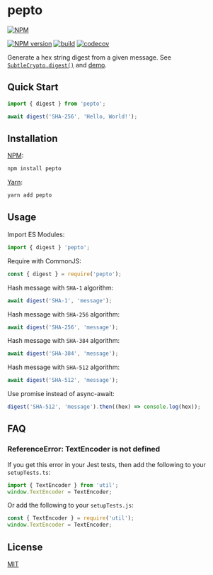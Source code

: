 # pepto

[![NPM](https://nodei.co/npm/pepto.png)](https://nodei.co/npm/pepto/)

[![NPM version](https://img.shields.io/npm/v/pepto.svg)](https://www.npmjs.com/package/pepto)
[![build](https://github.com/encrypit/pepto/actions/workflows/build.yml/badge.svg)](https://github.com/encrypit/pepto/actions/workflows/build.yml)
[![codecov](https://codecov.io/gh/encrypit/pepto/branch/master/graph/badge.svg?token=J9LPLI8JN9)](https://codecov.io/gh/encrypit/pepto)

Generate a hex string digest from a given message. See [`SubtleCrypto.digest()`](https://developer.mozilla.org/docs/Web/API/SubtleCrypto/digest) and [demo](https://replit.com/@remarkablemark/pepto).

## Quick Start

```ts
import { digest } from 'pepto';

await digest('SHA-256', 'Hello, World!');
```

## Installation

[NPM](https://www.npmjs.com/package/pepto):

```sh
npm install pepto
```

[Yarn](https://yarnpkg.com/package/pepto):

```sh
yarn add pepto
```

## Usage

Import ES Modules:

```ts
import { digest } 'pepto';
```

Require with CommonJS:

```ts
const { digest } = require('pepto');
```

Hash message with `SHA-1` algorithm:

```ts
await digest('SHA-1', 'message');
```

Hash message with `SHA-256` algorithm:

```ts
await digest('SHA-256', 'message');
```

Hash message with `SHA-384` algorithm:

```ts
await digest('SHA-384', 'message');
```

Hash message with `SHA-512` algorithm:

```ts
await digest('SHA-512', 'message');
```

Use promise instead of async-await:

```ts
digest('SHA-512', 'message').then((hex) => console.log(hex));
```

## FAQ

### ReferenceError: TextEncoder is not defined

If you get this error in your Jest tests, then add the following to your `setupTests.ts`:

```ts
import { TextEncoder } from 'util';
window.TextEncoder = TextEncoder;
```

Or add the following to your `setupTests.js`:

```js
const { TextEncoder } = require('util');
window.TextEncoder = TextEncoder;
```

## License

[MIT](https://github.com/encrypit/pepto/blob/master/LICENSE)
